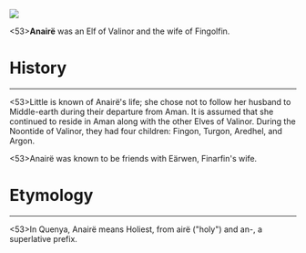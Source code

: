 ![](anaire/1.jpg)

<53>**Anairë** was an Elf of Valinor and the wife of Fingolfin.

# History
---

<53>Little is known of Anairë's life; she chose not to follow her husband to Middle-earth during their departure from Aman. It is assumed that she continued to reside in Aman along with the other Elves of Valinor. During the Noontide of Valinor, they had four children: Fingon, Turgon, Aredhel, and Argon.

<53>Anairë was known to be friends with Eärwen, Finarfin's wife.

# Etymology

---

<53>In Quenya, Anairë means Holiest, from airë ("holy") and an-, a superlative prefix.
